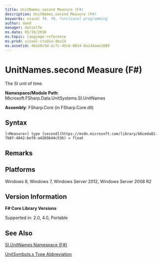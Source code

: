 ```yaml
---
title: UnitNames.second Measure (F#)
description: UnitNames.second Measure (F#)
keywords: visual f#, f#, functional programming
author: dend
manager: danielfe
ms.date: 05/16/2016
ms.topic: language-reference
ms.prod: visual-studio-dev14
ms.assetid: 48a50c5d-ac7c-45c6-8834-0a14daee1089 
---
```


# UnitNames.second Measure (F#)

The SI unit of time.

**Namespace/Module Path**: Microsoft.FSharp.Data.UnitSystems.SI.UnitNames

**Assembly**: FSharp.Core (in FSharp.Core.dll)


## Syntax

```
[<Measure>] type [second](https://msdn.microsoft.com/library/b6ceda81-7b8f-4842-bef0-a4269b44c536) = float
```

## Remarks

## Platforms
Windows 8, Windows 7, Windows Server 2012, Windows Server 2008 R2


## Version Information
**F# Core Library Versions**

Supported in: 2.0, 4.0, Portable




## See Also
[SI.UnitNames Namespace &#40;F&#35;&#41;](SI.UnitNames-Namespace-%5BFSharp%5D.md)

[UnitSymbols.s Type Abbreviation](https://msdn.microsoft.com/library/e7c9be62-62ac-43f8-8310-01004c127c23)

